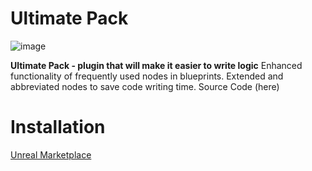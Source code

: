 # **Ultimate Pack**
![image](https://github.com/Risensy/UltimatePack/assets/58880572/52e1515e-3840-4793-83fa-fa61e191321f)

**Ultimate Pack - plugin that will make it easier to write logic**
Enhanced functionality of frequently used nodes in blueprints. Extended and abbreviated nodes to save code writing time.
Source Code (here)

# **Installation**
[Unreal Marketplace](https://www.unrealengine.com/marketplace/en-US/product/ultimate-pack)
